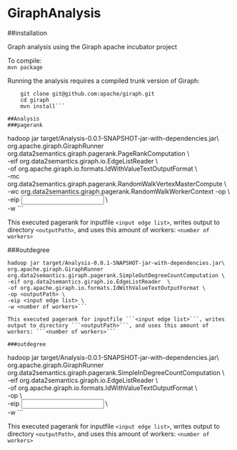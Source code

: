 GiraphAnalysis
==============

##installation

Graph analysis using the Giraph apache incubator project

To compile:  
```mvn package```

Running the analysis requires a compiled trunk version of Giraph:  
```
	git clone git@github.com:apache/giraph.git  
	cd giraph  
	mvn install```

##Analysis
###pagerank
```
hadoop jar target/Analysis-0.0.1-SNAPSHOT-jar-with-dependencies.jar\  
org.apache.giraph.GiraphRunner  org.data2semantics.giraph.pagerank.PageRankComputation \  
-eif org.data2semantics.giraph.io.EdgeListReader  \  
-of org.apache.giraph.io.formats.IdWithValueTextOutputFormat \  
-mc org.data2semantics.giraph.pagerank.RandomWalkVertexMasterCompute \  
-wc org.data2semantics.giraph.pagerank.RandomWalkWorkerContext
-op <outputPath> \  
-eip <input edge list> \  
-w <number of workers>```

This executed pagerank for inputfile ```<input edge list>```, writes output to directory ```<outputPath>```, and uses this amount of workers: ```<number of workers>```

###outdegree
```
hadoop jar target/Analysis-0.0.1-SNAPSHOT-jar-with-dependencies.jar\  
org.apache.giraph.GiraphRunner  org.data2semantics.giraph.pagerank.SimpleOutDegreeCountComputation \  
-eif org.data2semantics.giraph.io.EdgeListReader  \  
-of org.apache.giraph.io.formats.IdWithValueTextOutputFormat \  
-op <outputPath> \  
-eip <input edge list> \  
-w <number of workers>```

This executed pagerank for inputfile ```<input edge list>```, writes output to directory ```<outputPath>```, and uses this amount of workers: ```<number of workers>```

###outdegree
```
hadoop jar target/Analysis-0.0.1-SNAPSHOT-jar-with-dependencies.jar\  
org.apache.giraph.GiraphRunner  org.data2semantics.giraph.pagerank.SimpleInDegreeCountComputation \  
-eif org.data2semantics.giraph.io.EdgeListReader  \  
-of org.apache.giraph.io.formats.IdWithValueTextOutputFormat \  
-op <outputPath> \  
-eip <input edge list> \  
-w <number of workers>```

This executed pagerank for inputfile ```<input edge list>```, writes output to directory ```<outputPath>```, and uses this amount of workers: ```<number of workers>```
